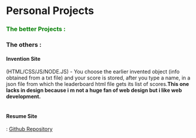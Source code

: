 <h1>Personal Projects</h1>
<h3 style="color:green">The better Projects : </h3>



<h3>The others : </h3>
<h4>Invention Site</h4>(HTML/CSS/JS/NODE.JS) - You choose the earlier invented object (info obtained from a txt file) and your score is stored, after you type a name, in a json file from which the leaderboard html file gets its list of scores.<strong>This one lacks in design because i m not a huge fan of web design but i like web development.</strong><br><br>
<h4>Resume Site</h4> : <a href="https://github.com/PaulVLAD22/PaulVLAD22.github.io">Github Repository</a>


